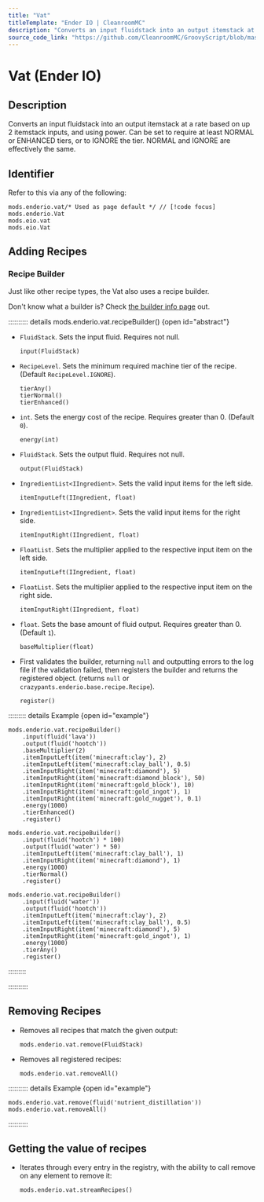 ```yaml
---
title: "Vat"
titleTemplate: "Ender IO | CleanroomMC"
description: "Converts an input fluidstack into an output itemstack at a rate based on up 2 itemstack inputs, and using power. Can be set to require at least NORMAL or ENHANCED tiers, or to IGNORE the tier. NORMAL and IGNORE are effectively the same."
source_code_link: "https://github.com/CleanroomMC/GroovyScript/blob/master/src/main/java/com/cleanroommc/groovyscript/compat/mods/enderio/Vat.java"
---
```


# Vat (Ender IO)

## Description

Converts an input fluidstack into an output itemstack at a rate based on up 2 itemstack inputs, and using power. Can be set to require at least NORMAL or ENHANCED tiers, or to IGNORE the tier. NORMAL and IGNORE are effectively the same.

## Identifier

Refer to this via any of the following:

```groovy:no-line-numbers {1}
mods.enderio.vat/* Used as page default */ // [!code focus]
mods.enderio.Vat
mods.eio.vat
mods.eio.Vat
```


## Adding Recipes

### Recipe Builder

Just like other recipe types, the Vat also uses a recipe builder.

Don't know what a builder is? Check [the builder info page](../../introduction/builder.md) out.

:::::::::: details mods.enderio.vat.recipeBuilder() {open id="abstract"}
- `FluidStack`. Sets the input fluid. Requires not null.

    ```groovy:no-line-numbers
    input(FluidStack)
    ```

- `RecipeLevel`. Sets the minimum required machine tier of the recipe. (Default `RecipeLevel.IGNORE`).

    ```groovy:no-line-numbers
    tierAny()
    tierNormal()
    tierEnhanced()
    ```

- `int`. Sets the energy cost of the recipe. Requires greater than 0. (Default `0`).

    ```groovy:no-line-numbers
    energy(int)
    ```

- `FluidStack`. Sets the output fluid. Requires not null.

    ```groovy:no-line-numbers
    output(FluidStack)
    ```

- `IngredientList<IIngredient>`. Sets the valid input items for the left side.

    ```groovy:no-line-numbers
    itemInputLeft(IIngredient, float)
    ```

- `IngredientList<IIngredient>`. Sets the valid input items for the right side.

    ```groovy:no-line-numbers
    itemInputRight(IIngredient, float)
    ```

- `FloatList`. Sets the multiplier applied to the respective input item on the left side.

    ```groovy:no-line-numbers
    itemInputLeft(IIngredient, float)
    ```

- `FloatList`. Sets the multiplier applied to the respective input item on the right side.

    ```groovy:no-line-numbers
    itemInputRight(IIngredient, float)
    ```

- `float`. Sets the base amount of fluid output. Requires greater than 0. (Default `1`).

    ```groovy:no-line-numbers
    baseMultiplier(float)
    ```

- First validates the builder, returning `null` and outputting errors to the log file if the validation failed, then registers the builder and returns the registered object. (returns `null` or `crazypants.enderio.base.recipe.Recipe`).

    ```groovy:no-line-numbers
    register()
    ```

::::::::: details Example {open id="example"}
```groovy:no-line-numbers
mods.enderio.vat.recipeBuilder()
    .input(fluid('lava'))
    .output(fluid('hootch'))
    .baseMultiplier(2)
    .itemInputLeft(item('minecraft:clay'), 2)
    .itemInputLeft(item('minecraft:clay_ball'), 0.5)
    .itemInputRight(item('minecraft:diamond'), 5)
    .itemInputRight(item('minecraft:diamond_block'), 50)
    .itemInputRight(item('minecraft:gold_block'), 10)
    .itemInputRight(item('minecraft:gold_ingot'), 1)
    .itemInputRight(item('minecraft:gold_nugget'), 0.1)
    .energy(1000)
    .tierEnhanced()
    .register()

mods.enderio.vat.recipeBuilder()
    .input(fluid('hootch') * 100)
    .output(fluid('water') * 50)
    .itemInputLeft(item('minecraft:clay_ball'), 1)
    .itemInputRight(item('minecraft:diamond'), 1)
    .energy(1000)
    .tierNormal()
    .register()

mods.enderio.vat.recipeBuilder()
    .input(fluid('water'))
    .output(fluid('hootch'))
    .itemInputLeft(item('minecraft:clay'), 2)
    .itemInputLeft(item('minecraft:clay_ball'), 0.5)
    .itemInputRight(item('minecraft:diamond'), 5)
    .itemInputRight(item('minecraft:gold_ingot'), 1)
    .energy(1000)
    .tierAny()
    .register()
```

:::::::::

::::::::::

## Removing Recipes

- Removes all recipes that match the given output:

    ```groovy:no-line-numbers
    mods.enderio.vat.remove(FluidStack)
    ```

- Removes all registered recipes:

    ```groovy:no-line-numbers
    mods.enderio.vat.removeAll()
    ```

:::::::::: details Example {open id="example"}
```groovy:no-line-numbers
mods.enderio.vat.remove(fluid('nutrient_distillation'))
mods.enderio.vat.removeAll()
```

::::::::::

## Getting the value of recipes

- Iterates through every entry in the registry, with the ability to call remove on any element to remove it:

    ```groovy:no-line-numbers
    mods.enderio.vat.streamRecipes()
    ```

